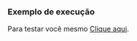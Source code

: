 ### Exemplo de execução

Para testar você mesmo [Clique aqui](https://kazuto-neves.github.io/Desafios-dio-js.io/Web-Html/Comparador_de_Valores/index.html).
